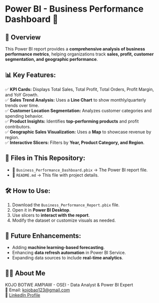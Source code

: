 # Power BI - Business Performance Dashboard 🚀

## 📌 Overview
This Power BI report provides a **comprehensive analysis of business performance metrics**, helping organizations track **sales, profit, customer segmentation, and geographic performance**.

## 📊 Key Features:
✅ **KPI Cards:** Displays Total Sales, Total Profit, Total Orders, Profit Margin, and YoY Growth.  
✅ **Sales Trend Analysis:** Uses a **Line Chart** to show monthly/quarterly trends over time.  
✅ **Customer Location Segmentation:** Analyzes customer categories and spending behavior.  
✅ **Product Insights:** Identifies **top-performing products** and profit contributors.  
✅ **Geographic Sales Visualization:** Uses a **Map** to showcase revenue by region.  
✅ **Interactive Slicers:** Filters by **Year, Product Category, and Region**.

## 📁 Files in This Repository:
- 📂 `Business_Performance_Dashboard.pbix` → The Power BI report file.
- 📄 `README.md` → This file with project details.

## 🛠️ How to Use:
1. Download the `Business_Performance_Report.pbix` file.
2. Open it in **Power BI Desktop**.
3. Use slicers to **interact with the report**.
4. Modify the dataset or customize visuals as needed.

## 📢 Future Enhancements:
- Adding **machine learning-based forecasting**.
- Enhancing **data refresh automation** in Power BI Service.
- Expanding data sources to include **real-time analytics**.

## 👨‍💻 About Me
KOJO BOTWE AMPIAW - OSEI - Data Analyst & Power BI Expert  
📧 Email: kojobao123@gmail.com  
🔗 [LinkedIn Profile](https://www.linkedin.com/in/kojo-bao)  

